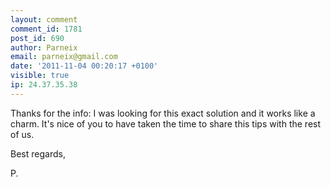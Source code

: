 ```yaml
---
layout: comment
comment_id: 1781
post_id: 690
author: Parneix
email: parneix@gmail.com
date: '2011-11-04 00:20:17 +0100'
visible: true
ip: 24.37.35.38
---
```

Thanks for the info: I was looking for this exact solution and it works like a charm. It's nice of you to have taken the time to share this tips with the rest of us.

Best regards,

P.
